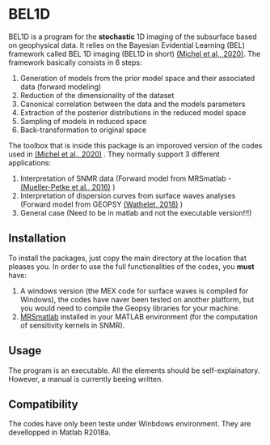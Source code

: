 # BEL1D

BEL1D is a program for the **stochastic** 1D imaging of the subsurface based on geophysical data.
It relies on the Bayesian Evidential Learning (BEL) framework called BEL 1D imaging (BEL1D in short) [(Michel et al., 2020)](https://doi.org/10.1016/j.cageo.2020.104456). The framework basically consists in 6 steps:
1. Generation of models from the prior model space and their associated data (forward modeling)
2. Reduction of the dimensionality of the dataset
3. Canonical correlation between the data and the models parameters
4. Extraction of the posterior distributions in the reduced model space
5. Sampling of models in reduced space
6. Back-transformation to original space

The toolbox that is inside this package is an imporoved version of the codes used in [(Michel et al., 2020)](https://doi.org/10.1016/j.cageo.2020.104456) . They normally support 3 different applications:
1. Interpretation of SNMR data (Forward model from MRSmatlab - [(Mueller-Petke et al., 2016)](https://doi.org/10.1190/geo2015-0461.1) )
2. Interpretation of dispersion curves from surface waves analyses (Forward model from GEOPSY [(Wathelet, 2018)](https://doi.org/10.1029/2008GL033256) )
3. General case (Need to be in matlab and not the executable version!!!)

## Installation
To install the packages, just copy the main directory at the location that pleases you. In order to use the full functionalities of the codes, you **must** have:
1. A windows version (the MEX code for surface waves is compiled for Windows), the codes have naver been tested on another platform, but you would need to compile the Geopsy libraries for your machine.
2. [MRSmatlab](https://doi.org/10.1190/geo2015-0461.1) installed in your MATLAB environment (for the computation of sensitivity kernels in SNMR).

## Usage

The program is an executable. All the elements should be self-explainatory. However, a manual is currently beeing written.

## Compatibility

The codes have only been teste under Winbdows environment.
They are devellopped in Matlab R2018a.